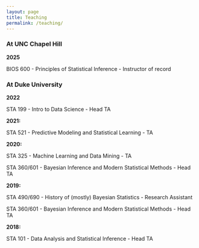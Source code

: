 ```yaml
---
layout: page
title: Teaching
permalink: /teaching/
---
```


### At UNC Chapel Hill

**2025**

BIOS 600 - Principles of Statistical Inference - Instructor of record

### At Duke University

**2022**

STA 199 - Intro to Data Science - Head TA

**2021:**

STA 521 - Predictive Modeling and Statistical Learning - TA

**2020:**

STA 325 - Machine Learning and Data Mining - TA

STA 360/601 - Bayesian Inference and Modern Statistical Methods - Head TA

**2019:** 

STA 490/690 - History of (mostly) Bayesian Statistics - Research Assistant

STA 360/601 - Bayesian Inference and Modern Statistical Methods - Head TA

**2018:** 

STA 101 - Data Analysis and Statistical Inference - Head TA
